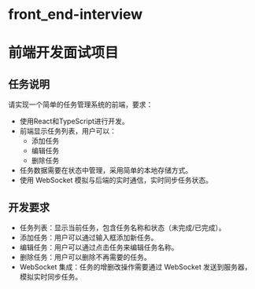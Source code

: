 # front_end-interview
# 前端开发面试项目

## 任务说明
请实现一个简单的任务管理系统的前端，要求：
- 使用React和TypeScript进行开发。
- 前端显示任务列表，用户可以：
  - 添加任务
  - 编辑任务
  - 删除任务
- 任务数据需要在状态中管理，采用简单的本地存储方式。
- 使用 WebSocket 模拟与后端的实时通信，实时同步任务状态。

## 开发要求
- 任务列表：显示当前任务，包含任务名称和状态（未完成/已完成）。
- 添加任务：用户可以通过输入框添加新任务。
- 编辑任务：用户可以通过点击任务来编辑任务名称。
- 删除任务：用户可以删除不再需要的任务。
- WebSocket 集成：任务的增删改操作需要通过 WebSocket 发送到服务器，模拟实时同步任务。
